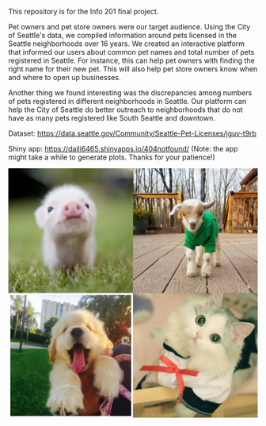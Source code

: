 This repository is for the Info 201 final project.

Pet owners and pet store owners were our target audience. Using the City of Seattle's data, we compiled information around pets licensed in the Seattle neighborhoods over 16 years. We created an interactive platform that informed our users about common pet names and total number of pets registered in Seattle. For instance, this can help pet owners with finding the right name for their new pet. This will also help pet store owners know when and where to open up businesses.

Another thing we found interesting was the discrepancies among numbers of pets registered in different neighborhoods in Seattle. Our platform can help the City of Seattle do better outreach to neighborhoods that do not have as many pets registered like South Seattle and downtown.

Dataset: https://data.seattle.gov/Community/Seattle-Pet-Licenses/jguv-t9rb

Shiny app: https://daili6465.shinyapps.io/404notfound/ (Note: the app might take a while to generate plots. Thanks for your patience!)

![](pets.jpeg)

